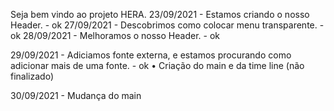 Seja bem vindo ao projeto HERA.
23/09/2021 - Estamos criando o nosso Header. - ok
27/09/2021 - Descobrimos como colocar menu transparente. - ok
28/09/2021 - Melhoramos o nosso Header. - ok

29/09/2021 - Adiciamos fonte externa, e estamos procurando como adicionar mais de uma fonte. - ok
• Criação do main e da time line (não finalizado)

30/09/2021 - Mudança do main